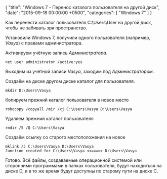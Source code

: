 {
  "title": "Windows 7 - Перенос каталога пользователя на другой диск",
  "date": "2015-09-18 00:00:00 +0500",
  "categories": [ "Windows 7" ]
}

Как перенести каталог пользователя C:\\Users\\User на другой диск, чтобы не забивать зря пространство.
<!-- more -->

Установили Windows 7, получили одного пользователя (например, *Vasya*) с правами администратора.

Активируем учётную запись *Администратора*.
```
net user administrator /active:yes
```

Выходим из учётной записи *Vasya*, заходим под *Администратором*.

Создаём на диске другом диске каталог для пользователя.
```
mkdir D:\Users\Vasya
```

Копируем прежний каталог пользователя в новое место
```
robocopy /copyall /mir /xj C:\Users\Vasya D:\Users\Vasya
```

Удаляем прежний каталог пользователя
```
rmdir /S /Q C:\Users\Vasya
```

Создаём ссылку со старого местоположения на новое
```
mklink /J C:\Users\Vasya D:\Users\Vasya
Junction created for C:\Users\Vasya <<===>> D:\Users\Vasya
```

Готово.
Всё файлы, создаваемые операционной системой или сторонними программами в папках пользователя, будут находиться на диске D, и в то же время будут доступны по старому пути на диске C.
